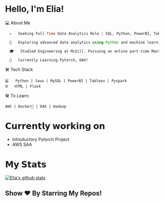 # Hello, I'm Elia!

  💻 About Me
```julia
  ✍️   Seeking Full-Time Data Analytics Role | SQL, Python, PowerBI, Tableau, AZ-900

  🤔   Exploring advanced data analytics using Python and machine learning algorithms to develop innovative solutions.

  🎓   Studied Engineering at McGill. Pursuing an online part-time Master of Analytics at Georgia Tech in the fall!

  🌱   Currently Learning Pytorch, DAX!
```

🛠 Tech Stack

    💻   Python | Java | MySQL | PowerBI | Tableau | Pyspark
    🌐   HTML | Flask 

🛠 To Learn:

    AWS | Docker🐳 | DAX | Hadoop
    
# 𝗖𝘂𝗿𝗿𝗲𝗻𝘁𝗹𝘆 𝘄𝗼𝗿𝗸𝗶𝗻𝗴 𝗼𝗻

- Introductory Pytorch Project
- AWS SAA 

# 𝗠𝘆 𝗦𝘁𝗮𝘁𝘀

[![Elia's github stats](https://github-readme-stats.vercel.app/api?username=eliaabumanneh&show_icons=true&theme=merko&hide=["contribs","issues"])](https://github.com/eliaabumanneh)

## Show ❤️ By Starring My Repos!








